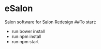 # eSalon

Salon software for Salon Redesign
##To start:
* run bower install
* run npm install
* run npm start
